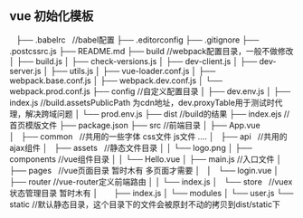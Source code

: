 ## vue 初始化模板
    ├── .babelrc   //babel配置
    ├── .editorconfig
    ├── .gitignore
    ├── .postcssrc.js
    ├── README.md
    ├── build    //webpack配置目录，一般不做修改
    │   ├── build.js
    │   ├── check-versions.js
    │   ├── dev-client.js
    │   ├── dev-server.js
    │   ├── utils.js
    │   ├── vue-loader.conf.js
    │   ├── webpack.base.conf.js
    │   ├── webpack.dev.conf.js
    │   └── webpack.prod.conf.js
    ├── config  //自定义配置目录
    │   ├── dev.env.js
    │   ├── index.js  //build.assetsPublicPath 为cdn地址，dev.proxyTable用于测试时代理，解决跨域问题
    │   └── prod.env.js
    ├── dist    //build的结果
    ├── index.ejs    //首页模版文件
    ├── package.json
    ├── src    //前端目录
    │   ├── App.vue  
    │   ├── common   //共用的一些字体 css文件 js文件 ....
    │   ├── api   //共用的ajax组件
    │   ├── assets   //静态文件目录
    │   │   └── logo.png
    │   ├── components    //vue组件目录
    │   │   └── Hello.vue
    │   ├── main.js    //入口文件
    │   ├── pages    //vue页面目录 暂时木有 多页面才需要
    │   │   └── login.vue
    │   ├── router    //vue-router定义前端路由
    │   │   └── index.js
    │   └── store   //vuex状态管理目录 暂时木有
    │       ├── index.js
    │       └── modules
    │           └── user.js
    └── static    //默认静态目录，这个目录下的文件会被原封不动的拷贝到dist/static下
